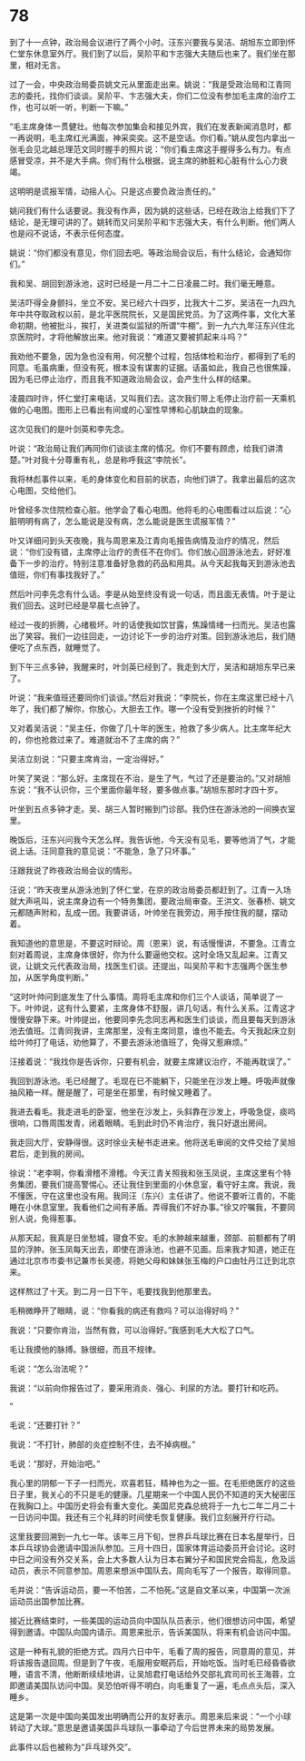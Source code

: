 # 78

到了十一点钟，政治局会议进行了两个小时。汪东兴要我与吴洁、胡旭东立即到怀仁堂东休息室外厅。我们到了以后，吴阶平和卞志强大夫随后也来了。我们坐在那里，相对无言。

过了一会，中央政治局委员姚文元从里面走出来。姚说：“我是受政治局和江青同志的委托，找你们谈谈。吴阶平、卞志强大夫，你们二位没有参加毛主席的治疗工作，也可以听一听，判断一下嘛。”

“毛主席身体一贯健壮。他每次参加集会和接见外宾，我们在发表新闻消息时，都一再说明，毛主席红光满面，神采奕奕。这不是空话。你们看。”姚从皮包内拿出一张毛会见北越总理范文同时握手的照片说：“你们看主席这手握得多么有力。有点感冒受凉，并不是大手病。你们有什么根据，说主席的肺脏和心脏有什么心力衰竭。

这明明是谎报军情，动摇人心。只是这点要负政治责任的。”

姚问我们有什么话要说。我没有作声，因为姚的这些话，已经在政治上给我们下了结论，是无理可讲的了。姚转而又问吴阶平和卞志强大夫，有什么判断。他们两人也是闷不说话，不表示任何态度。

姚说：“你们都没有意见，你们回去吧。等政治局会议后，有什么结论，会通知你们。”

我和吴、胡回到游泳池，这时已经是一月二十二日凌晨二时。我们毫无睡意。

吴洁吓得全身颤抖，坐立不安。吴已经六十四岁，比我大十二岁。吴洁在一九四九年中共夺取政权以前，是北平医院院长，又是国民党员。为了这两件事，文化大革命初期，他被批斗，挨打，关进类似监狱的所谓“牛棚”。到一九六九年汪东兴住北京医院时，才将他解放出来。他对我说：“难道又要被抓起来斗吗？”

我劝他不要急，因为急也没有用，何况整个过程，包括体检和治疗，都得到了毛的同意。毛虽病重，但没有死，根本没有谋害的证据。话虽如此，我自己也很焦躁，因为毛已停止治疗，而且我不知道政治局会议，会产生什么样的结果。

凌晨四时许，怀仁堂打来电话，又叫我们去。这次我们带上毛停止治疗前一天乘机做的心电图。图形上已看出有间或的心室性早博和心肌缺血的现象。

这次见我们的是叶剑英和李先念。

叶说：“政治局让我们再同你们谈谈主席的情况。你们不要有顾虑，给我们讲清楚。”叶对我十分尊重有礼，总是称呼我这“李院长”。

我将林彪事件以来，毛的身体变化和目前的状态，向他们讲了。我拿出最后的这次心电图，交给他们。

叶曾经多次住院检查心脏。他学会了看心电图。他将毛的心电图看过以后说：“心脏明明有病了，怎么能说是没有病，怎么能说是医生谎报军情？”

叶又详细问到头天夜晚，我与周恩来及江青向毛报告病情及治疗的情况，然后说：“你们没有错，主席停止治疗的责任不在你们。你们放心回游泳池去，好好准备下一步的治疗。特别注意准备好急救的药品和用具。从今天起我每天到游泳池去值班，你们有事找我好了。”

然后叶问李先念有什么话。李是从始至终没有说一句话，而且面无表情。叶于是让我们回去。这时已经是早晨七点钟了。

经过一夜的折腾，心绪极坏。叶的话使我如饮甘露，焦躁情绪一扫而光。吴洁也露出了笑容。我们一边往回走，一边讨论下一步的治疗对策。回到游泳池后，我们随便吃了点东西，就睡觉了。

到下午三点多钟，我醒来时，叶剑英已经到了。我走到大厅，吴洁和胡旭东早已来了。

叶说：“我来值班还要同你们谈谈。”然后对我说：“李院长，你在主席这里已经十八年了，我们都了解你，你放心，大胆去工作。哪一个没有受到挫折的时候？”

又对着吴洁说：“吴主任，你做了几十年的医生，抢救了多少病人。比主席年纪大的，你也抢救过来了。难道就治不了主席的病？”

吴洁立刻说：“只要主席肯治，一定治得好。”

叶笑了笑说：“那么好。主席现在不治，是生了气，气过了还是要治的。”又对胡旭东说：“我不认识你，三个里面你最年轻，要多做点事。”胡旭东那时才四十岁。

叶坐到五点多钟才走。吴、胡三人暂时搬到门诊部。我仍住在游泳池的一间换衣室里。

晚饭后，汪东兴问我今天怎么样。我告诉他，今天没有见毛，要等他消了气，才能说上话。汪同意我的意见说：“不能急，急了只坏事。”

汪跟我说了昨夜政治局会议的情形。

汪说：“昨天夜里从游泳池到了怀仁堂，在京的政治局委员都赶到了。江青一入场就大声吼叫，说主席身边有一个特务集团，要政治局审查。王洪文、张春桥、姚文元都随声附和，乱成一团。我要讲话，叶帅坐在我旁边，用手按住我的腿，摆动着。

我知道他的意思是，不要这时辩论。周（恩来）说，有话慢慢讲，不要急。江青立刻对着周说，主席身体很好，你为什么要逼他交权。这时全场又乱起来。江青又说，让姚文元代表政治局，找医生们谈。还提出，叫吴阶平和卞志强两个医生参加，从医学角度判断。”

“这时叶帅问到底发生了什么事情。周将毛主席和你们三个人谈话，简单说了一下。叶帅说，这有什么要紧，主席身体不舒服，讲几句话，有什么关系。江青这才慢慢安静下来。叶帅提出，他要同李先念同志再和医生们谈谈，而且要每天到游泳池去值班。江青同我讲，主席那里，没有主席同意，谁也不能去。今天我起床立刻给叶帅打了电话，劝他算了，不要去游泳池值班了，免得又惹麻烦。”

汪接着说：“我找你是告诉你，只要有机会，就要主席建议治疗，不能再耽误了。”

我回到游泳池。毛已经醒了。毛现在已不能躺下，只能坐在沙发上睡。呼吸声就像抽风箱一样。醒是醒了，可是坐在那里，有时候又睡着了。

我进去看毛。我走进毛的卧室，他坐在沙发上，头斜靠在沙发上，呼吸急促，痰呜很响，口唇周围发青，闭着眼睛。毛到此时仍不肯治疗，我只好退出房间。

我走回大厅，安静得很。这时徐业夫秘书走进来。他将送毛审阅的文件交给了吴旭君后，走到我的房间。

徐说：“老李啊，你看滑稽不滑稽。今天江青关照我和张玉凤说，主席这里有个特务集团，要我们提高警惕心。还让我住到里面的小休息室，看守好主席。我说，我不懂医，守在这里也没有用。我同汪（东兴）主任讲了。他说不要听江青的，不能睡在小休息室里。我看他们之间有矛盾。弄得我们不好办事。”徐又咛嘱我，不要同别人说，免得惹事。

从那天起，我真是日坐愁城，寝食不安。毛的水肿越来越重，颈部、前额都有了明显的浮肿。张玉凤每天出去，即使在游泳池，也避不见面。后来我才知道，她正在通过北京市市委书记兼市长吴德，将她父母和妹妹张玉梅的户口由牡丹江迁到北京来。

这样熬过了十天。到二月一日下午，毛要找我到他那里去。

毛稍微睁开了眼睛，说：“你看我的病还有救吗？可以治得好吗？”

我说：“只要你肯治，当然有救，可以治得好。”我感到毛大大松了口气。

毛让我摸他的脉搏。脉很细，而且不规律。

毛说：“怎么治法呢？”

我说：“以前向你报告过了，要采用消炎、强心、利尿的方法。要打针和吃药。

”

毛说：“还要打针？”

我说：“不打针，肺部的炎症控制不住，去不掉病根。”

毛说：“那好，开始治吧。”

我心里的阴郁一下子一扫而光，欢喜若狂，精神也为之一振。在毛拒绝医疗的这些日子里，我关心的不只是毛的健康。几星期来一个中国人民仍不知道的天大秘密压在我胸口上。中国历史将会有重大变化。美国尼克森总统将于一九七二年二月二十一日访问中国。我还有三个礼拜的时间使毛恢复健康。我们立刻展开疗行动。

这里我要回溯到一九七一年。该年三月下旬，世界乒乓球比赛在日本名屋举行，日本乒乓球协会邀请中国派队参加。三月十四日，国家体育运动委员开会讨论。这时中日之间没有外交关系，会上大多数人认为日本右翼分子和国民党会捣乱，危及运动员，表示不同意参加。周恩来想派中国队去。周向毛写了一个报告，取得同意。

毛并说：“告诉运动员，要一不怕苦，二不怕死。”这是自文革以来，中国第一次派运动员出国参加比赛。

接近比赛结束时，一些美国的运动员向中国队队员表示，他们很想访问中国，希望得到邀请。中国队向国内请示。周恩来批示，告诉美国队，将来有机会访问中国。

这是一种有礼貌的拒绝方式。四月六日中午，毛看了周的报告，同意周的意见，并将该报告退回周。但是到了午夜，毛服用安眠药后，开始吃饭。当时毛已经昏昏欲睡，语言不清，他断断续续地讲，让吴旭君打电话给外交部礼宾司司长王海蓉，立即邀请美国队访问中国。吴恐怕听得不明白，向毛重复了一遍，毛点点头后，深入睡乡。

这是第一次是中国向美国发出明确而公开的友好表示。周恩来后来说：“一个小球转动了大球。”意思是邀请美国乒乓球队一事牵动了今后世界未来的局势发展。

此事件以后也被称为“乒乓球外交”。
